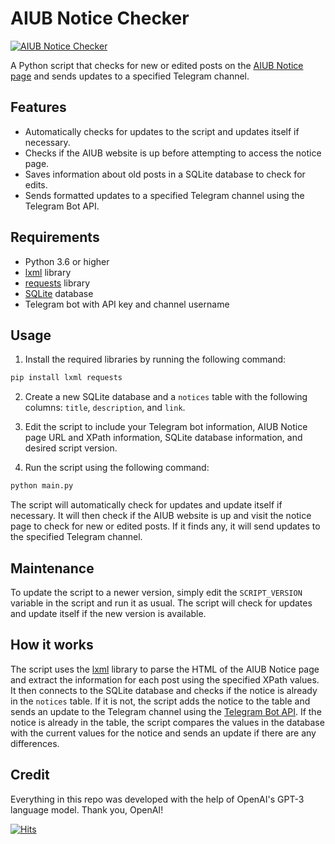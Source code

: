 # AIUB Notice Checker
[![AIUB Notice Checker](https://github.com/origamiofficial/aiub-notice-checker/actions/workflows/notice-checker.yml/badge.svg)](https://github.com/origamiofficial/aiub-notice-checker/actions/workflows/notice-checker.yml)

A Python script that checks for new or edited posts on the [AIUB Notice page](https://aiub.cf/category/notices/) and sends updates to a specified Telegram channel.

## Features

- Automatically checks for updates to the script and updates itself if necessary.
- Checks if the AIUB website is up before attempting to access the notice page.
- Saves information about old posts in a SQLite database to check for edits.
- Sends formatted updates to a specified Telegram channel using the Telegram Bot API.

## Requirements

- Python 3.6 or higher
- [lxml](https://lxml.de/) library
- [requests](https://requests.readthedocs.io/en/latest/) library
- [SQLite](https://www.sqlite.org/index.html) database
- Telegram bot with API key and channel username

## Usage

1. Install the required libraries by running the following command:

```bash
pip install lxml requests
```


2. Create a new SQLite database and a `notices` table with the following columns: `title`, `description`, and `link`.

3. Edit the script to include your Telegram bot information, AIUB Notice page URL and XPath information, SQLite database information, and desired script version.

4. Run the script using the following command:

```bash
python main.py
```


The script will automatically check for updates and update itself if necessary. It will then check if the AIUB website is up and visit the notice page to check for new or edited posts. If it finds any, it will send updates to the specified Telegram channel.

## Maintenance

To update the script to a newer version, simply edit the `SCRIPT_VERSION` variable in the script and run it as usual. The script will check for updates and update itself if the new version is available.

## How it works

The script uses the [lxml](https://lxml.de/) library to parse the HTML of the AIUB Notice page and extract the information for each post using the specified XPath values. It then connects to the SQLite database and checks if the notice is already in the `notices` table. If it is not, the script adds the notice to the table and sends an update to the Telegram channel using the [Telegram Bot API](https://core.telegram.org/bots/api). If the notice is already in the table, the script compares the values in the database with the current values for the notice and sends an update if there are any differences.

## Credit

Everything in this repo was developed with the help of OpenAI's GPT-3 language model. Thank you, OpenAI!

[![Hits](https://hits.seeyoufarm.com/api/count/incr/badge.svg?url=https://github.com/origamiofficial/aiub-notice-checker&icon=github.svg&icon_color=%23FFFFFF&title=hits&edge_flat=false)](https://github.com/origamiofficial/aiub-notice-checker)